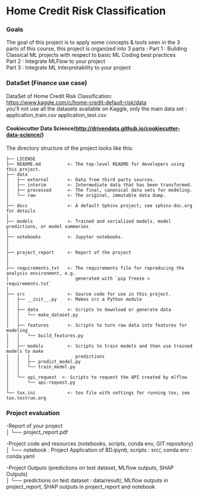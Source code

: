 # Home Credit Risk Classification

### Goals 
The goal of this project is to apply some concepts & tools seen in the 3 parts of this course, this
project is organized into 3 parts :
 Part 1 : Building Classical ML projects with respect to basic ML Coding best practices<br>
 Part 2 : Integrate MLFlow to your project<br>
 Part 3 : Integrate ML Interpretability to your project<br>
### DataSet (Finance use case)
DataSet of Home Credit Risk Classification:
https://www.kaggle.com/c/home-credit-default-risk/data<br>
you'll not use all the datasets available on Kaggle, only the main data set :
application_train.csv
application_test.csv


#### Cookiecutter Data Science(http://drivendata.github.io/cookiecutter-data-science/)



The directory structure of the project looks like this: 

```
├── LICENSE
├── README.md          <- The top-level README for developers using this project.
├── data
│   ├── external       <- Data from third party sources.
│   ├── interim        <- Intermediate data that has been transformed.
│   ├── processed      <- The final, canonical data sets for modeling.
│   └── raw            <- The original, immutable data dump.
│
├── docs               <- A default Sphinx project; see sphinx-doc.org for details
│
├── models             <- Trained and serialized models, model predictions, or model summaries
│
├── notebooks          <- Jupyter notebooks.
│
│
├── project_report     <- Report of the project
│
│
├── requirements.txt   <- The requirements file for reproducing the analysis environment, e.g.
│                         generated with `pip freeze > requirements.txt`
│
├── src                <- Source code for use in this project.
│   ├── __init__.py    <- Makes src a Python module
│   │
│   ├── data           <- Scripts to download or generate data
│   │   └── make_dataset.py
│   │
│   ├── features       <- Scripts to turn raw data into features for modeling
│   │   └── build_features.py
│   │
│   ├── models         <- Scripts to train models and then use trained models to make
│   │   │                 predictions
│   │   ├── predict_model.py
│   │   └── train_model.py
│   │
│   └── api_request  <- Scripts to request the API created by mlflow
│       └── api-request.py
│
└── tox.ini            <- tox file with settings for running tox; see tox.testrun.org
```

### Project evaluation


-Report of your project <br>
	│
	└──  project_report.pdf<br>
	
-Project code and resources (notebooks, scripts, conda env, GIT repository) <br>
	│
	└──  notebook : Project Application of BD.ipynb, scripts : src/, conda env : conda.yaml<br>
	
-Project Outputs (predictions on test dataset, MLflow outputs, SHAP Outputs)<br>
	│
	└──  predictions on test dataset : data/result/, MLflow outputs in project_report, SHAP outputs in project_report and notebook<br>
